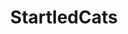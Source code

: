 ---
title: StartledCats
crosslinks:
- livven
- thecatdimension
- aww
- MildlyStartledCats
- gifs
- CatsISUOTTATFO
- funny
- StoppedWorking
- CatSlaps
- AnimalTextGifs
- hitmanimals
- cats
- youseeingthisshit
- Zoomies
- cartoonsinreallife
- CatsNamedToothless
- SupermodelCats
- videos
- MEOW_IRL
- holdmycatnip
---